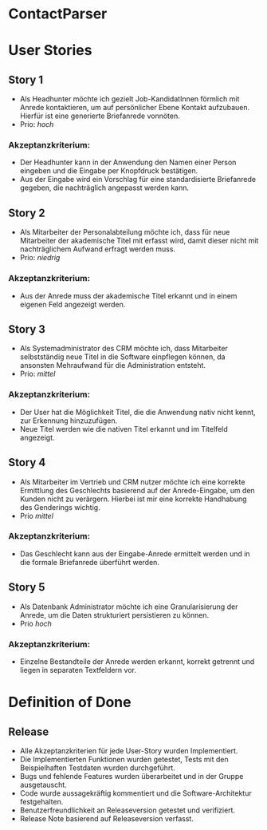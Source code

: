 # ContactParser

# User Stories
## Story 1 
* Als Headhunter möchte ich gezielt Job-KandidatInnen förmlich mit Anrede kontaktieren, um auf persönlicher Ebene Kontakt aufzubauen. Hierfür ist eine generierte Briefanrede vonnöten.
* Prio: *hoch*
### Akzeptanzkriterium: 
* Der Headhunter kann in der Anwendung den Namen einer Person eingeben und die Eingabe per Knopfdruck bestätigen. 
* Aus der Eingabe wird ein Vorschlag für eine standardisierte Briefanrede gegeben, die nachträglich angepasst werden kann.
## Story 2
* Als Mitarbeiter der Personalabteilung möchte ich, dass für neue Mitarbeiter der akademische Titel mit erfasst wird, damit dieser nicht mit nachträglichem Aufwand erfragt werden muss.
* Prio: *niedrig*
### Akzeptanzkriterium: 
* Aus der Anrede muss der akademische Titel erkannt und in einem eigenen Feld angezeigt werden.
## Story 3
* Als Systemadministrator des CRM möchte ich, dass Mitarbeiter selbstständig neue Titel in die Software einpflegen können, da ansonsten Mehraufwand für die Administration entsteht.
* Prio: *mittel*
### Akzeptanzkriterium: 
* Der User hat die Möglichkeit Titel, die die Anwendung nativ nicht kennt, zur Erkennung hinzuzufügen. 
* Neue Titel werden wie die nativen Titel erkannt und im Titelfeld angezeigt. 
## Story 4
* Als Mitarbeiter im Vertrieb und CRM nutzer möchte ich eine korrekte Ermittlung des Geschlechts basierend auf der Anrede-Eingabe, um den Kunden nicht zu verärgern. Hierbei ist mir eine korrekte Handhabung des Genderings wichtig.
* Prio *mittel*
### Akzeptanzkriterium: 
* Das Geschlecht kann aus der Eingabe-Anrede ermittelt werden und in die formale Briefanrede überführt werden.
## Story 5
* Als Datenbank Administrator möchte ich eine Granularisierung der Anrede, um die Daten strukturiert persistieren zu können.  
* Prio *hoch*
### Akzeptanzkriterium: 
* Einzelne Bestandteile der Anrede werden erkannt, korrekt getrennt und liegen in separaten Textfeldern vor. 

# Definition of Done
## Release
* Alle Akzeptanzkriterien für jede User-Story wurden Implementiert.
* Die Implementierten Funktionen wurden getestet, Tests mit den Beispielhaften Testdaten wurden durchgeführt. 
* Bugs und fehlende Features wurden überarbeitet und in der Gruppe ausgetauscht.
* Code wurde aussagekräftig kommentiert und die Software-Architektur festgehalten.
* Benutzerfreundlichkeit an Releaseversion getestet und verifiziert.  
* Release Note basierend auf Releaseversion verfasst. 

